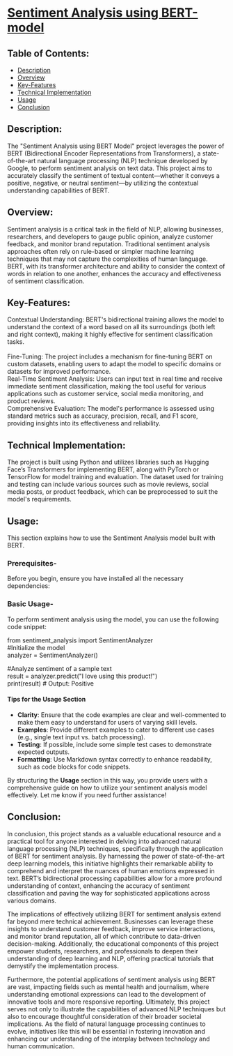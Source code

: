 # <u> Sentiment Analysis using BERT-model </u>

## Table of Contents: <br>
- [Description](#description)
- [Overview](#overview)
- [Key-Features](#key-features)
- [Technical Implementation](#technical-implementation)
- [Usage](#usage)
- [Conclusion](#conclusion)

## Description: <br>
The "Sentiment Analysis using BERT Model" project leverages the power of BERT (Bidirectional Encoder Representations from Transformers), a state-of-the-art natural language processing (NLP) technique developed by Google, to perform sentiment analysis on text data. This project aims to accurately classify the sentiment of textual content—whether it conveys a positive, negative, or neutral sentiment—by utilizing the contextual understanding capabilities of BERT.

## Overview: <br>
Sentiment analysis is a critical task in the field of NLP, allowing businesses, researchers, and developers to gauge public opinion, analyze customer feedback, and monitor brand reputation. Traditional sentiment analysis approaches often rely on rule-based or simpler machine learning techniques that may not capture the complexities of human language. BERT, with its transformer architecture and ability to consider the context of words in relation to one another, enhances the accuracy and effectiveness of sentiment classification.

## Key-Features: <br>
Contextual Understanding: BERT's bidirectional training allows the model to understand the context of a word based on all its surroundings (both left and right context), making it highly effective for sentiment classification tasks.<br><br>
Fine-Tuning: The project includes a mechanism for fine-tuning BERT on custom datasets, enabling users to adapt the model to specific domains or datasets for improved performance.<br>
Real-Time Sentiment Analysis: Users can input text in real time and receive immediate sentiment classification, making the tool useful for various applications such as customer service, social media monitoring, and product reviews.<br>
Comprehensive Evaluation: The model's performance is assessed using standard metrics such as accuracy, precision, recall, and F1 score, providing insights into its effectiveness and reliability.<br>

## Technical Implementation: <br>
The project is built using Python and utilizes libraries such as Hugging Face’s Transformers for implementing BERT, along with PyTorch or TensorFlow for model training and evaluation. The dataset used for training and testing can include various sources such as movie reviews, social media posts, or product feedback, which can be preprocessed to suit the model's requirements.

## Usage: <br>

This section explains how to use the Sentiment Analysis model built with BERT.

### Prerequisites- <br>
Before you begin, ensure you have installed all the necessary dependencies:

### Basic Usage- <br>
To perform sentiment analysis using the model, you can use the following code snippet:<br>

from sentiment_analysis import SentimentAnalyzer<br>
#Initialize the model<br>
analyzer = SentimentAnalyzer()

#Analyze sentiment of a sample text<br>
result = analyzer.predict("I love using this product!")<br>
print(result)  # Output: Positive


#### Tips for the Usage Section<br>

- **Clarity**: Ensure that the code examples are clear and well-commented to make them easy to understand for users of varying skill levels.<br>
- **Examples**: Provide different examples to cater to different use cases (e.g., single text input vs. batch processing).<br>
- **Testing**: If possible, include some simple test cases to demonstrate expected outputs.<br>
- **Formatting**: Use Markdown syntax correctly to enhance readability, such as code blocks for code snippets.<br>

By structuring the **Usage** section in this way, you provide users with a comprehensive guide on how to utilize your sentiment analysis model effectively. Let me know if you need further assistance!<br>

## Conclusion: <br>
In conclusion, this project stands as a valuable educational resource and a practical tool for anyone interested in delving into advanced natural language processing (NLP) techniques, specifically through the application of BERT for sentiment analysis. By harnessing the power of state-of-the-art deep learning models, this initiative highlights their remarkable ability to comprehend and interpret the nuances of human emotions expressed in text. BERT’s bidirectional processing capabilities allow for a more profound understanding of context, enhancing the accuracy of sentiment classification and paving the way for sophisticated applications across various domains.<br>

The implications of effectively utilizing BERT for sentiment analysis extend far beyond mere technical achievement. Businesses can leverage these insights to understand customer feedback, improve service interactions, and monitor brand reputation, all of which contribute to data-driven decision-making. Additionally, the educational components of this project empower students, researchers, and professionals to deepen their understanding of deep learning and NLP, offering practical tutorials that demystify the implementation process.<br>

Furthermore, the potential applications of sentiment analysis using BERT are vast, impacting fields such as mental health and journalism, where understanding emotional expressions can lead to the development of innovative tools and more responsive reporting. Ultimately, this project serves not only to illustrate the capabilities of advanced NLP techniques but also to encourage thoughtful consideration of their broader societal implications. As the field of natural language processing continues to evolve, initiatives like this will be essential in fostering innovation and enhancing our understanding of the interplay between technology and human communication.<br>

